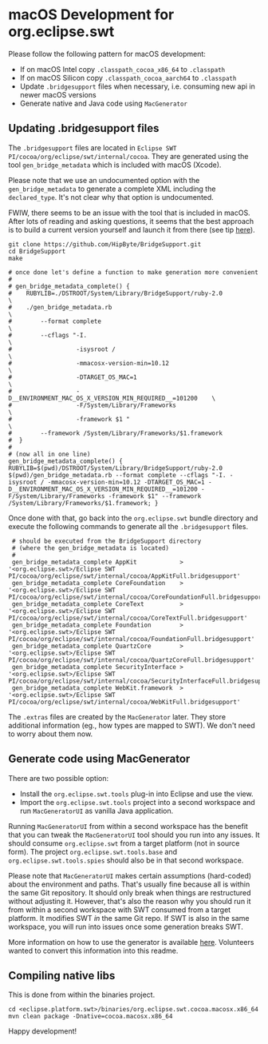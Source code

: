 macOS Development for org.eclipse.swt
=====================================

Please follow the following pattern for macOS development:

* If on macOS Intel copy `.classpath_cocoa_x86_64` to `.classpath`
* If on macOS Silicon copy `.classpath_cocoa_aarch64` to `.classpath`
* Update `.bridgesupport` files when necessary, i.e. consuming new api in newer macOS versions
* Generate native and Java code using `MacGenerator`



Updating .bridgesupport files
-----------------------------

The `.bridgesupport` files are located in `Eclipse SWT PI/cocoa/org/eclipse/swt/internal/cocoa`. They are
generated using the tool `gen_bridge_metadata` which is included with macOS (Xcode).

Please note that we use an undocumented option with the `gen_bridge_metadata` to generate a complete XML including the `declared_type`.
It's not clear why that option is undocumented.

FWIW, there seems to be an issue with the tool that is included in macOS. After lots of reading and asking questions, it seems that
the best approach is to build a current version yourself and launch it from there
(see tip [here](https://twitter.com/watson1978/status/786929396711948288)).

    git clone https://github.com/HipByte/BridgeSupport.git
    cd BridgeSupport
    make

    # once done let's define a function to make generation more convenient
    #
    # gen_bridge_metadata_complete() {
    #    RUBYLIB=./DSTROOT/System/Library/BridgeSupport/ruby-2.0                 \
    #    ./gen_bridge_metadata.rb                                                \
    #        --format complete                                                   \
    #        --cflags "-I.                                                       \
    #                  -isysroot /                                               \
    #                  -mmacosx-version-min=10.12                                \
    #                  -DTARGET_OS_MAC=1                                         \
    #                  -D__ENVIRONMENT_MAC_OS_X_VERSION_MIN_REQUIRED__=101200    \
    #                  -F/System/Library/Frameworks                              \
    #                  -framework $1 "                                           \
    #        --framework /System/Library/Frameworks/$1.framework
    #  }
    #
    # (now all in one line)
    gen_bridge_metadata_complete() { RUBYLIB=$(pwd)/DSTROOT/System/Library/BridgeSupport/ruby-2.0 $(pwd)/gen_bridge_metadata.rb --format complete --cflags "-I. -isysroot / -mmacosx-version-min=10.12 -DTARGET_OS_MAC=1 -D__ENVIRONMENT_MAC_OS_X_VERSION_MIN_REQUIRED__=101200 -F/System/Library/Frameworks -framework $1" --framework /System/Library/Frameworks/$1.framework; }

Once done with that, go back into the `org.eclipse.swt` bundle directory and execute the following commands to generate all the `.bridgesupport` files.

     # should be executed from the BridgeSupport directory
     # (where the gen_bridge_metadata is located)
     #
     gen_bridge_metadata_complete AppKit            > '<org.eclipse.swt>/Eclipse SWT PI/cocoa/org/eclipse/swt/internal/cocoa/AppKitFull.bridgesupport'
     gen_bridge_metadata_complete CoreFoundation    > '<org.eclipse.swt>/Eclipse SWT PI/cocoa/org/eclipse/swt/internal/cocoa/CoreFoundationFull.bridgesupport'
     gen_bridge_metadata_complete CoreText          > '<org.eclipse.swt>/Eclipse SWT PI/cocoa/org/eclipse/swt/internal/cocoa/CoreTextFull.bridgesupport'
     gen_bridge_metadata_complete Foundation        > '<org.eclipse.swt>/Eclipse SWT PI/cocoa/org/eclipse/swt/internal/cocoa/FoundationFull.bridgesupport'
     gen_bridge_metadata_complete QuartzCore        > '<org.eclipse.swt>/Eclipse SWT PI/cocoa/org/eclipse/swt/internal/cocoa/QuartzCoreFull.bridgesupport'
     gen_bridge_metadata_complete SecurityInterface > '<org.eclipse.swt>/Eclipse SWT PI/cocoa/org/eclipse/swt/internal/cocoa/SecurityInterfaceFull.bridgesupport'
     gen_bridge_metadata_complete WebKit.framework  > '<org.eclipse.swt>/Eclipse SWT PI/cocoa/org/eclipse/swt/internal/cocoa/WebKitFull.bridgesupport'

The `.extras` files are created by the `MacGenerator` later. They store additional information (eg., how types are mapped to SWT).
We don't need to worry about them now.


Generate code using MacGenerator
--------------------------------

There are two possible option:

* Install the `org.eclipse.swt.tools` plug-in into Eclipse and use the view.
* Import the `org.eclipse.swt.tools` project into a second workspace and run `MacGeneratorUI` as vanilla Java application.

Running `MacGeneratorUI` from within a second workspace has the benefit that you can tweak the `MacGeneratorUI` tool should you run into any issues.
It should consume `org.eclipse.swt` from a target platform (not in source form). The project `org.eclipse.swt.tools.base` and `org.eclipse.swt.tools.spies`
should also be in that second workspace.

Please note that `MacGeneratorUI` makes certain assumptions (hard-coded) about the environment and paths. That's usually fine
because all is within the same Git repository. It should only break when things are restructured without adjusting it. However, that's also
the reason why you should run it from within a second workspace with SWT consumed from a target platform. It modifies SWT *in* the same
Git repo. If SWT is also in the same workspace, you will run into issues once some generation breaks SWT.

More information on how to use the generator is available [here](https://www.eclipse.org/swt/macgen.php). Volunteers wanted to convert
this information into this readme.


Compiling native libs
---------------------

This is done from within the binaries project.

    cd <eclipse.platform.swt>/binaries/org.eclipse.swt.cocoa.macosx.x86_64
    mvn clean package -Dnative=cocoa.macosx.x86_64


Happy development!